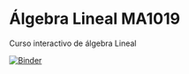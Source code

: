 # Álgebra Lineal MA1019

Curso interactivo de álgebra Lineal 

[![Binder](https://mybinder.org/badge_logo.svg)](https://mybinder.org/v2/gh/rafneta/AlgebraLinealMA1019/master)

